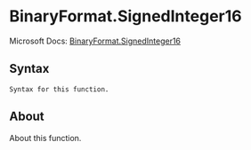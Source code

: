 ---
---

# BinaryFormat.SignedInteger16

Microsoft Docs: [BinaryFormat.SignedInteger16](https://docs.microsoft.com/en-us/powerquery-m/binaryformat-signedinteger16)

## Syntax

```powerquery-m
Syntax for this function.
```

## About

About this function.


